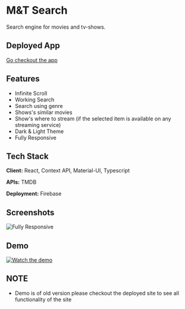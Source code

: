 # M&T Search

Search engine for movies and tv-shows.

## Deployed App

[Go checkout the app](https://m-t-search.web.app/)

## Features

- Infinite Scroll
- Working Search
- Search using genre
- Shows's similar movies
- Show's where to stream (if the selected item is available on any streaming service)
- Dark & Light Theme
- Fully Responsive

## Tech Stack

**Client:** React, Context API, Material-UI, Typescript

**APIs:** TMDB

**Deployment:** Firebase

## Screenshots

![Fully Responsive](https://media.giphy.com/media/VlMVdYqph1mkBP693p/giphy.gif)

## Demo

[![Watch the demo](https://i.imgur.com/2VpGqQw.png)](https://youtu.be/VixEYSJW4U8)

## NOTE

- Demo is of old version please checkout the deployed site to see all functionality of the site
